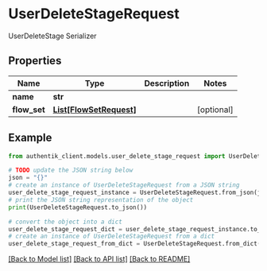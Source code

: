 # UserDeleteStageRequest

UserDeleteStage Serializer

## Properties

Name | Type | Description | Notes
------------ | ------------- | ------------- | -------------
**name** | **str** |  | 
**flow_set** | [**List[FlowSetRequest]**](FlowSetRequest.md) |  | [optional] 

## Example

```python
from authentik_client.models.user_delete_stage_request import UserDeleteStageRequest

# TODO update the JSON string below
json = "{}"
# create an instance of UserDeleteStageRequest from a JSON string
user_delete_stage_request_instance = UserDeleteStageRequest.from_json(json)
# print the JSON string representation of the object
print(UserDeleteStageRequest.to_json())

# convert the object into a dict
user_delete_stage_request_dict = user_delete_stage_request_instance.to_dict()
# create an instance of UserDeleteStageRequest from a dict
user_delete_stage_request_from_dict = UserDeleteStageRequest.from_dict(user_delete_stage_request_dict)
```
[[Back to Model list]](../README.md#documentation-for-models) [[Back to API list]](../README.md#documentation-for-api-endpoints) [[Back to README]](../README.md)



